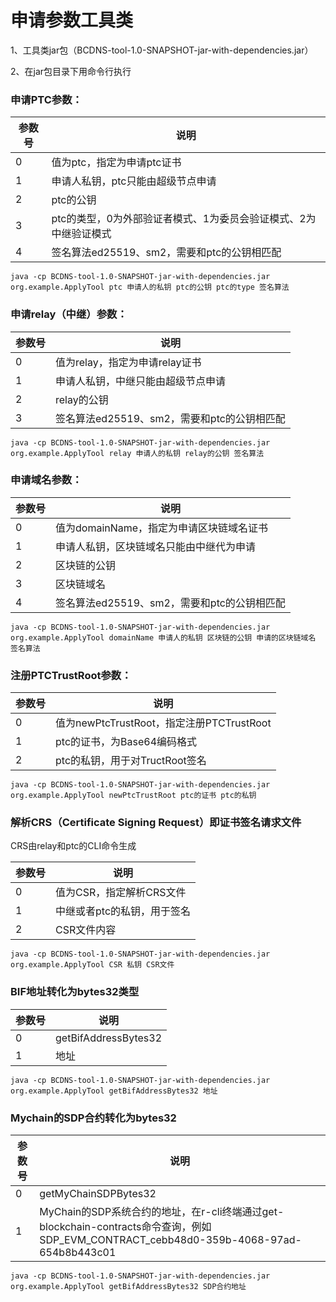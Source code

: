 # 申请参数工具类

1、工具类jar包（BCDNS-tool-1.0-SNAPSHOT-jar-with-dependencies.jar）

2、在jar包目录下用命令行执行 

### **申请PTC参数：**

| 参数号 | 说明                                                         |
| ------ | ------------------------------------------------------------ |
| 0      | 值为ptc，指定为申请ptc证书                                   |
| 1      | 申请人私钥，ptc只能由超级节点申请                            |
| 2      | ptc的公钥                                                    |
| 3      | ptc的类型，0为外部验证者模式、1为委员会验证模式、2为中继验证模式 |
| 4      | 签名算法ed25519、sm2，需要和ptc的公钥相匹配                  |

```
java -cp BCDNS-tool-1.0-SNAPSHOT-jar-with-dependencies.jar org.example.ApplyTool ptc 申请人的私钥 ptc的公钥 ptc的type 签名算法
```
### **申请relay（中继）参数：**

| 参数号 | 说明                                        |
| ------ | ------------------------------------------- |
| 0      | 值为relay，指定为申请relay证书              |
| 1      | 申请人私钥，中继只能由超级节点申请          |
| 2      | relay的公钥                                 |
| 3      | 签名算法ed25519、sm2，需要和ptc的公钥相匹配 |

```
java -cp BCDNS-tool-1.0-SNAPSHOT-jar-with-dependencies.jar org.example.ApplyTool relay 申请人的私钥 relay的公钥 签名算法
```

### **申请域名参数：**

| 参数号 | 说明                                        |
| ------ | ------------------------------------------- |
| 0      | 值为domainName，指定为申请区块链域名证书    |
| 1      | 申请人私钥，区块链域名只能由中继代为申请    |
| 2      | 区块链的公钥                                |
| 3      | 区块链域名                                  |
| 4      | 签名算法ed25519、sm2，需要和ptc的公钥相匹配 |

```
java -cp BCDNS-tool-1.0-SNAPSHOT-jar-with-dependencies.jar org.example.ApplyTool domainName 申请人的私钥 区块链的公钥 申请的区块链域名 签名算法
```

### **注册PTCTrustRoot参数：**

| 参数号 | 说明                                      |
| ------ | ----------------------------------------- |
| 0      | 值为newPtcTrustRoot，指定注册PTCTrustRoot |
| 1      | ptc的证书，为Base64编码格式               |
| 2      | ptc的私钥，用于对TructRoot签名            |

```
java -cp BCDNS-tool-1.0-SNAPSHOT-jar-with-dependencies.jar org.example.ApplyTool newPtcTrustRoot ptc的证书 ptc的私钥
```

### **解析CRS（Certificate Signing Request）即证书签名请求文件**

CRS由relay和ptc的CLI命令生成

| 参数号 | 说明              |
| ------ |-----------------|
| 0      | 值为CSR，指定解析CRS文件 |
| 1      | 中继或者ptc的私钥，用于签名 |
| 2      | CSR文件内容         |

```
java -cp BCDNS-tool-1.0-SNAPSHOT-jar-with-dependencies.jar org.example.ApplyTool CSR 私钥 CSR文件
```

### **BIF地址转化为bytes32类型**

| 参数号 | 说明                 |
| ------ | -------------------- |
| 0      | getBifAddressBytes32 |
| 1      | 地址                 |

```
java -cp BCDNS-tool-1.0-SNAPSHOT-jar-with-dependencies.jar org.example.ApplyTool getBifAddressBytes32 地址
```

### **Mychain的SDP合约转化为bytes32**

| 参数号 | 说明                                                         |
| ------ | ------------------------------------------------------------ |
| 0      | getMyChainSDPBytes32                                         |
| 1      | MyChain的SDP系统合约的地址，在r-cli终端通过get-blockchain-contracts命令查询，例如SDP_EVM_CONTRACT_cebb48d0-359b-4068-97ad-654b8b443c01 |

```
java -cp BCDNS-tool-1.0-SNAPSHOT-jar-with-dependencies.jar org.example.ApplyTool getBifAddressBytes32 SDP合约地址
```

